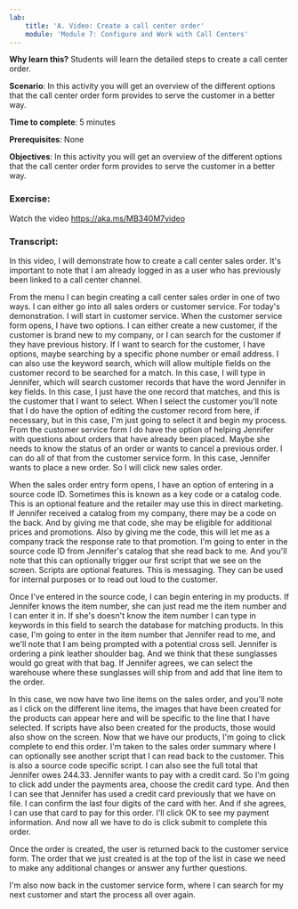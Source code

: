 ```yaml
---
lab:
    title: 'A. Video: Create a call center order'
    module: 'Module 7: Configure and Work with Call Centers'
---
```



**Why learn this?** Students will learn the detailed steps to create a call
center order.

**Scenario**: In this activity you will get an overview of the different options
that the call center order form provides to serve the customer in a better way.

**Time to complete**: 5 minutes

**Prerequisites**: None

**Objectives**: In this activity you will get an overview of the different
options that the call center order form provides to serve the customer in a
better way.

### Exercise: 

Watch the video <https://aka.ms/MB340M7video>

### Transcript: 

In this video, I will demonstrate how to create a call center sales order. It's
important to note that I am already logged in as a user who has previously been
linked to a call center channel.

From the menu I can begin creating a call center sales order in one of two ways.
I can either go into all sales orders or customer service. For today's
demonstration. I will start in customer service. When the customer service form
opens, I have two options. I can either create a new customer, if the customer
is brand new to my company, or I can search for the customer if they have
previous history. If I want to search for the customer, I have options, maybe
searching by a specific phone number or email address. I can also use the
keyword search, which will allow multiple fields on the customer record to be
searched for a match. In this case, I will type in Jennifer, which will search
customer records that have the word Jennifer in key fields. In this case, I just
have the one record that matches, and this is the customer that I want to
select. When I select the customer you'll note that I do have the option of
editing the customer record from here, if necessary, but in this case, I'm just
going to select it and begin my process. From the customer service form I do
have the option of helping Jennifer with questions about orders that have
already been placed. Maybe she needs to know the status of an order or wants to
cancel a previous order. I can do all of that from the customer service form. In
this case, Jennifer wants to place a new order. So I will click new sales order.

When the sales order entry form opens, I have an option of entering in a source
code ID. Sometimes this is known as a key code or a catalog code. This is an
optional feature and the retailer may use this in direct marketing. If Jennifer
received a catalog from my company, there may be a code on the back. And by
giving me that code, she may be eligible for additional prices and promotions.
Also by giving me the code, this will let me as a company track the response
rate to that promotion. I'm going to enter in the source code ID from Jennifer's
catalog that she read back to me. And you'll note that this can optionally
trigger our first script that we see on the screen. Scripts are optional
features. This is messaging. They can be used for internal purposes or to read
out loud to the customer.

Once I've entered in the source code, I can begin entering in my products. If
Jennifer knows the item number, she can just read me the item number and I can
enter it in. If she's doesn't know the item number I can type in keywords in
this field to search the database for matching products. In this case, I'm going
to enter in the item number that Jennifer read to me, and we'll note that I am
being prompted with a potential cross sell. Jennifer is ordering a pink leather
shoulder bag. And we think that these sunglasses would go great with that bag.
If Jennifer agrees, we can select the warehouse where these sunglasses will ship
from and add that line item to the order.

In this case, we now have two line items on the sales order, and you'll note as
I click on the different line items, the images that have been created for the
products can appear here and will be specific to the line that I have selected.
If scripts have also been created for the products, those would also show on the
screen. Now that we have our products, I'm going to click complete to end this
order. I'm taken to the sales order summary where I can optionally see another
script that I can read back to the customer. This is also a source code specific
script. I can also see the full total that Jennifer owes 244.33. Jennifer wants
to pay with a credit card. So I'm going to click add under the payments area,
choose the credit card type. And then I can see that Jennifer has used a credit
card previously that we have on file. I can confirm the last four digits of the
card with her. And if she agrees, I can use that card to pay for this order.
I'll click OK to see my payment information. And now all we have to do is click
submit to complete this order.

Once the order is created, the user is returned back to the customer service
form. The order that we just created is at the top of the list in case we need
to make any additional changes or answer any further questions.

I'm also now back in the customer service form, where I can search for my next
customer and start the process all over again.

